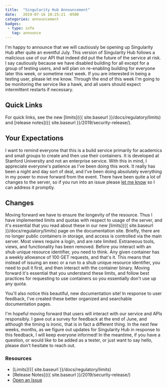 ```yaml
---
title:  "Singularity Hub Announcement"
date:   2019-07-16 10:25:21 -0500
categories: announcement
badges:
 - type: info
   tag: announce
---
```


I'm happy to announce that we will cautiously be opening up Singularity Hub after quite
an eventful July. This version of Singularity Hub follows a malicious use 
of our API that indeed did put the future of the service at risk. I say cautiously
because we have disabled building for all except for a group of testing users,
and will plan on re-enabling building for everyone later this week, or sometime next week.
If you are interested in being a testing user, please let me know. 
Through the end of this week I'm going to be monitoring the service 
like a hawk, and all users should expect intermittent restarts if necessary.

## Quick Links

For quick links, see the new [limits]({{ site.baseurl }}/docs/regulatory/limits)
and [release notes]({{ site.baseurl }}/2019/security-release/).

<!--more-->

## Your Expectations

I want to remind everyone that this is a build service primarily for academics 
and small groups to create and then use their containers. It is developed
at Stanford University and not an enterprise service.
With this in mind, I appreciate everyone's patience as I've been doing this work. 
It really has been a night and day sort of deal, and I've been doing
absolutely everything in my power to move forward from the event.
There have been quite a lot of changes to the server, so if you run into an issue
please [let me know](https://www.github.com/singularityhub/singularityhub.github.io/issues)
so I can address it promptly. 

## Changes

Moving forward we have to ensure the longevity of the resource. Thus 
I have implemented limits and quotas with respect to usage of
the server, and it's essential that you read about these in our new [limits]({{ site.baseurl }}/docs/regulatory/limits) page on the documentation site. Briefly,
there are no longer public containers in storage, and access is controlled
via the main server. Most views require a login, and are rate limited.
Extraneous tools, views, and functionality has been removed. Before you
interact with an shub unique resource identifier, you need to think.
Any given container has a weekly allowance of 100
GET requests, and that's it. This means that instead of issuing an exec
or a run to a shub unique resource identifier, you need to pull it first,
and then interact with the container binary.  Moving forward it's
essential that you understand these limits, and follow best practices for
requesting to use containers so you essentially don't use up any quota.

You'll also notice this beautiful, new documentation site! 
In response to user feedback, I've created these better organized and 
searchable documentation pages.

I'm hopeful moving forward that users will interact with our service and APIs
responsibly. I gave out a survey for feedback at the end of June, and although
the timing is ironic, that is in fact a different thing. In the next few
weeks, months, as we figure out updates for Singularity Hub in response
to this feedback, I will keep everyone informed! In the meantime,
if you have a question, or would like to be added as a tester, or just
want to say hello, please don't hesitate to reach out.


### Resources

 - [Limits]({{ site.baseurl }}/docs/regulatory/limits)
 - [Release Notes]({{ site.baseurl }}/2019/security-release/)
 - [Open an Issue](https://www.github.com/singularityhub/singularityhub.github.io/issues)

